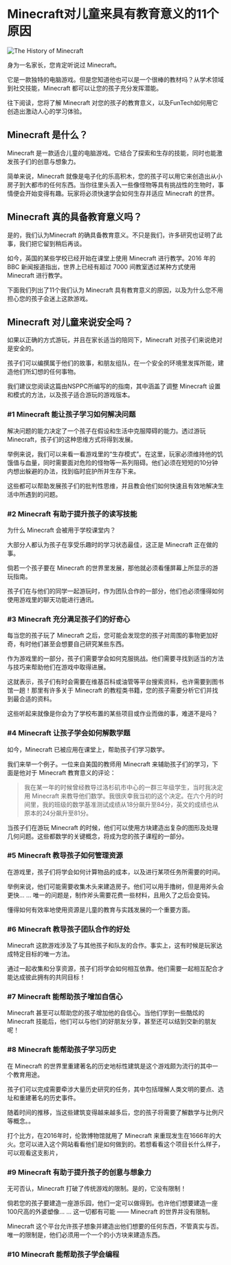 # Minecraft对儿童来具有教育意义的11个原因

![The History of Minecraft](https://img.redbull.com/images/c_limit,w_1500,h_1000,f_auto,q_auto/redbullcom/2020/4/28/bjoyslzjb3uxqyg82uz2/minecraft)

身为一名家长，您肯定听说过 Minecraft。

它是一款独特的电脑游戏。但是您知道他也可以是一个很棒的教材吗？从学术领域到社交技能，Minecraft 都可以让您的孩子充分发挥潜能。

往下阅读，您将了解 Minecraft 对您的孩子的教育意义，以及FunTech如何用它创造出激动人心的学习体验。

## Minecraft 是什么？

Minecraft 是一款适合儿童的电脑游戏。它结合了探索和生存的技能，同时也能激发孩子们的创意与想象力。

简单来说，Minecraft 就像是电子化的乐高积木，您的孩子可以用它来创造出从小房子到大都市的任何东西。当你往里头丢入一些像怪物等具有挑战性的生物时，事情便会开始变得有趣。玩家将必须快速学会如何生存并适应 Minecraft 的世界。

## Minecraft 真的具备教育意义吗？

是的，我们认为Minecraft 的确具备教育意义。不只是我们，许多研究也证明了此事，我们把它留到稍后再谈。

如今，英国的某些学校已经开始在课堂上使用 Minecraft 进行教学。2016 年的 BBC 新闻报道指出，世界上已经有超过 7000 间教室透过某种方式使用 Minecraft 进行教学。

下面我们列出了11个我们认为 Minecraft 具有教育意义的原因，以及为什么您不用担心您的孩子会迷上这款游戏。

## Minecraft 对儿童来说安全吗？

如果以正确的方式游玩，并且在家长适当的陪同下，Minecraft 对孩子们来说绝对是安全的。

孩子们可以编撰属于他们的故事，和朋友组队，在一个安全的环境里发挥所能，建造他们所幻想的任何事物。

我们建议您阅读这篇由NSPPC所编写的的指南，其中涵盖了调整 Minecraft 设置和模式的方法，以及孩子适合游玩的游戏版本。

### #1 Minecraft 能让孩子学习如何解决问题

解决问题的能力决定了一个孩子在假设和生活中克服障碍的能力。透过游玩 Minecraft，孩子们的这种思维方式将得到发展。

举例来说，我们可以来看一看游戏里的“生存模式”。在这里，玩家必须维持他的饥饿值与血量，同时需要面对危险的怪物等一系列阻碍。他们必须在短短的10分钟内想出躲避的办法，找到临时庇护所并生存下来。

这些都可以帮助发展孩子们的批判性思维，并且教会他们如何快速且有效地解决生活中所遇到的问题。

### #2 Minecraft 有助于提升孩子的读写技能

为什么 Minecraft 会被用于学校课堂内？

大部分人都认为孩子在享受乐趣时的学习状态最佳，这正是 Minecraft 正在做的事。

倘若一个孩子要在 Minecraft 的世界里发展，那他就必须看懂屏幕上所显示的游玩指南。

孩子们在与他们的同学一起游玩时，作为团队合作的一部分，他们也必须懂得如何使用游戏里的聊天功能进行通讯。

### #3 Minecraft 充分满足孩子们的好奇心

每当您的孩子玩了 Minecraft 之后，您可能会发现您的孩子对周围的事物更加好奇，有时他们甚至会想要自己研究某些东西。

作为游戏里的一部分，孩子们需要学会如何克服挑战。他们需要寻找到适当的方法与技巧来帮助他们在游戏中取得进展。

这就表示，孩子们有时会需要在维基百科或油管等平台搜索资料，也许需要到图书馆一趟！那里有许多关于 Minecraft 的教程类书籍，您的孩子需要分析它们并找到最合适的资料。

这些听起来就像是你会为了学校布置的某些项目或作业而做的事，难道不是吗？

### #4 Minecraft 让孩子学会如何解数学题

如今，Minecraft 已被应用在课堂上，帮助孩子们学习数学。

我们来举一个例子。一位来自美国的教师用 Minecraft 来辅助孩子们的学习，下面是他对于 Minecraft 教育意义的评论：

> 我在某一年的时候曾经教导过洛杉矶市中心的一群三年级学生，当时我决定用 Minecraft 来教导他们数学。我很庆幸我当初的这个决定。在六个月的时间里，我的班级的数学基准测试成绩从18分飙升至84分，英文的成绩也从原本的24分飙升至81分。

当孩子们在游玩 Minecraft 的时候，他们可以使用方块建造出复杂的图形及处理几何问题。这些都数学的关键概念，将成为您的孩子课程的一部分。

### #5 Minecraft 教导孩子如何管理资源

在游戏里，孩子们将学会如何计算物品的成本，以及进行某项任务所需要的时间。

举例来说，他们可能需要收集木头来建造房子。他们可以用手撸树，但是用斧头会更快... ... 唯一的问题是，制作斧头需要花费一些材料，且用久了之后会变钝。

懂得如何有效率地使用资源是儿童的教育与实践发展的一个重要方面。

### #6 Minecraft 教导孩子团队合作的好处

Minecraft 这款游戏涉及了与其他孩子和队友的合作。事实上，这有时候是玩家达成特定目标的唯一方法。

通过一起收集和分享资源，孩子们将学会如何相互依靠。他们需要一起相互配合才能达成彼此拥有的共同目标！

### #7 Minecraft 能帮助孩子增加自信心

Minecraft 甚至可以帮助您的孩子增加他的自信心。当他们学到一些酷炫的 Minecraft 技能后，他们可以与他们的好朋友分享，甚至还可以结到交新的朋友呢！

### #8 Minecraft 能帮助孩子学习历史

在 Minecraft 的世界里重建著名的历史地标性建筑是这个游戏颇为流行的其中一个教育用途。

孩子们可以完成需要牵涉大量历史研究的任务，其中包括理解人类文明的要点、选址和重建著名的历史事件。

随着时间的推移，当这些建筑变得越来越多后，您的孩子将需要了解数学与比例尺等概念。。

打个比方，在2016年时，伦敦博物馆就用了 Minecraft 来重现发生在1666年的大火。您可以进入这个网站看看他们是如何做到的。若想看看这个项目长什么样子，可以观看这支影片，

### #9 Minecraft 有助于提升孩子的创意与想象力

无可否认，Minecraft 打破了传统游戏的限制。是的，它没有限制！

倘若您的孩子要建造一座游乐园，他们一定可以做得到。也许他们想要建造一座100尺高的外婆塑像... ... 这一切都有可能 —— Minecraft 的世界并没有限制。

Minecraft 这个平台允许孩子想象并建造出他们想要的任何东西，不管真实与否。唯一的限制是，他们必须用一个一个的小方块来建造东西。

### #10 Minecraft 能帮助孩子学会编程

